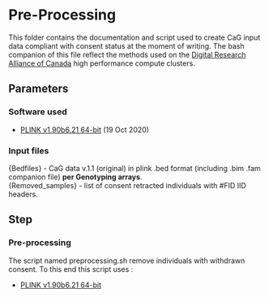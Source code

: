 # Pre-Processing
This folder contains the documentation and script used to create CaG input data compliant with consent status at the moment of writing. The bash companion of this file reflect the methods used on the [Digital Research Alliance of Canada](https://alliancecan.ca/en) high performance compute clusters. 

## Parameters
### Software used
- [PLINK v1.90b6.21 64-bit](https://www.cog-genomics.org/plink/) (19 Oct 2020)  

### Input files
{Bedfiles} - CaG data v.1.1 (original) in plink .bed format (including .bim .fam companion file) **per Genotyping arrays**.  
{Removed_samples} -  list of consent retracted individuals with #FID IID headers.  

## Step 
### Pre-processing
The script named preprocessing.sh remove individuals with withdrawn consent. To this end this script uses :
- [PLINK v1.90b6.21 64-bit](https://www.cog-genomics.org/plink/)
